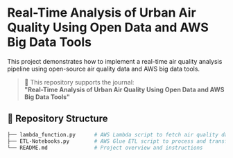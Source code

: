 # Real-Time Analysis of Urban Air Quality Using Open Data and AWS Big Data Tools

This project demonstrates how to implement a real-time air quality analysis pipeline using open-source air quality data and AWS big data tools.

> 🧪 This repository supports the journal:  
> **"Real-Time Analysis of Urban Air Quality Using Open Data and AWS Big Data Tools"**

## 📁 Repository Structure

```bash
├── lambda_function.py      # AWS Lambda script to fetch air quality data from OpenAQ API and store in S3
├── ETL-Notebooks.py        # AWS Glue ETL script to process and transform the raw data
└── README.md               # Project overview and instructions
